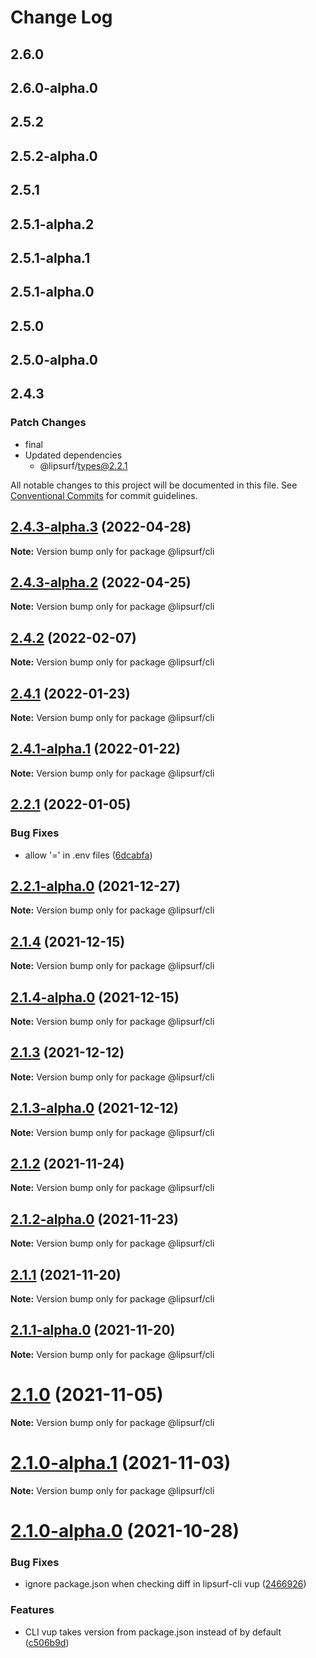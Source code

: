 # Change Log

## 2.6.0

## 2.6.0-alpha.0

## 2.5.2

## 2.5.2-alpha.0

## 2.5.1

## 2.5.1-alpha.2

## 2.5.1-alpha.1

## 2.5.1-alpha.0

## 2.5.0

## 2.5.0-alpha.0

## 2.4.3

### Patch Changes

- final
- Updated dependencies
  - @lipsurf/types@2.2.1

All notable changes to this project will be documented in this file.
See [Conventional Commits](https://conventionalcommits.org) for commit guidelines.

## [2.4.3-alpha.3](https://github.com/LipSurf/cli/compare/@lipsurf/cli@2.4.3-alpha.2...@lipsurf/cli@2.4.3-alpha.3) (2022-04-28)

**Note:** Version bump only for package @lipsurf/cli

## [2.4.3-alpha.2](https://github.com/LipSurf/cli/compare/@lipsurf/cli@2.4.3-alpha.1...@lipsurf/cli@2.4.3-alpha.2) (2022-04-25)

**Note:** Version bump only for package @lipsurf/cli

## [2.4.2](https://github.com/LipSurf/cli/compare/@lipsurf/cli@2.4.2-alpha.0...@lipsurf/cli@2.4.2) (2022-02-07)

**Note:** Version bump only for package @lipsurf/cli

## [2.4.1](https://github.com/LipSurf/cli/compare/@lipsurf/cli@2.4.1-alpha.1...@lipsurf/cli@2.4.1) (2022-01-23)

**Note:** Version bump only for package @lipsurf/cli

## [2.4.1-alpha.1](https://github.com/LipSurf/cli/compare/@lipsurf/cli@2.4.1-alpha.0...@lipsurf/cli@2.4.1-alpha.1) (2022-01-22)

**Note:** Version bump only for package @lipsurf/cli

## [2.2.1](https://github.com/LipSurf/cli/compare/@lipsurf/cli@2.2.1-alpha.0...@lipsurf/cli@2.2.1) (2022-01-05)

### Bug Fixes

- allow '=' in .env files ([6dcabfa](https://github.com/LipSurf/cli/commit/6dcabfa89fae4d0c1d1b1583f7ee51fe49ab1e65))

## [2.2.1-alpha.0](https://github.com/LipSurf/cli/compare/@lipsurf/cli@2.2.0...@lipsurf/cli@2.2.1-alpha.0) (2021-12-27)

**Note:** Version bump only for package @lipsurf/cli

## [2.1.4](https://github.com/LipSurf/cli/compare/@lipsurf/cli@2.1.4-alpha.0...@lipsurf/cli@2.1.4) (2021-12-15)

**Note:** Version bump only for package @lipsurf/cli

## [2.1.4-alpha.0](https://github.com/LipSurf/cli/compare/@lipsurf/cli@2.1.3...@lipsurf/cli@2.1.4-alpha.0) (2021-12-15)

**Note:** Version bump only for package @lipsurf/cli

## [2.1.3](https://github.com/LipSurf/cli/compare/@lipsurf/cli@2.1.3-alpha.0...@lipsurf/cli@2.1.3) (2021-12-12)

**Note:** Version bump only for package @lipsurf/cli

## [2.1.3-alpha.0](https://github.com/LipSurf/cli/compare/@lipsurf/cli@2.1.2...@lipsurf/cli@2.1.3-alpha.0) (2021-12-12)

**Note:** Version bump only for package @lipsurf/cli

## [2.1.2](https://github.com/LipSurf/cli/compare/@lipsurf/cli@2.1.2-alpha.0...@lipsurf/cli@2.1.2) (2021-11-24)

**Note:** Version bump only for package @lipsurf/cli

## [2.1.2-alpha.0](https://github.com/LipSurf/cli/compare/@lipsurf/cli@2.1.1...@lipsurf/cli@2.1.2-alpha.0) (2021-11-23)

**Note:** Version bump only for package @lipsurf/cli

## [2.1.1](https://github.com/LipSurf/cli/compare/@lipsurf/cli@2.1.1-alpha.0...@lipsurf/cli@2.1.1) (2021-11-20)

**Note:** Version bump only for package @lipsurf/cli

## [2.1.1-alpha.0](https://github.com/LipSurf/cli/compare/@lipsurf/cli@2.1.0...@lipsurf/cli@2.1.1-alpha.0) (2021-11-20)

**Note:** Version bump only for package @lipsurf/cli

# [2.1.0](https://github.com/LipSurf/cli/compare/@lipsurf/cli@2.1.0-alpha.1...@lipsurf/cli@2.1.0) (2021-11-05)

**Note:** Version bump only for package @lipsurf/cli

# [2.1.0-alpha.1](https://github.com/LipSurf/cli/compare/@lipsurf/cli@2.1.0-alpha.0...@lipsurf/cli@2.1.0-alpha.1) (2021-11-03)

**Note:** Version bump only for package @lipsurf/cli

# [2.1.0-alpha.0](https://github.com/LipSurf/cli/compare/@lipsurf/cli@2.0.0...@lipsurf/cli@2.1.0-alpha.0) (2021-10-28)

### Bug Fixes

- ignore package.json when checking diff in lipsurf-cli vup ([2466926](https://github.com/LipSurf/cli/commit/2466926f44c6cec27193534055f4ef662a0f41b8))

### Features

- CLI vup takes version from package.json instead of by default ([c506b9d](https://github.com/LipSurf/cli/commit/c506b9d3552d0886c6473b3e0ceb08c263373ced))
